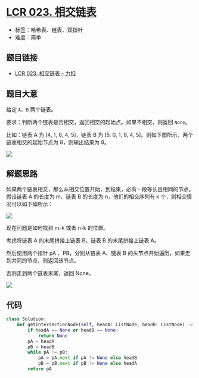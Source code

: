 # [LCR 023. 相交链表](https://leetcode.cn/problems/3u1WK4/)

- 标签：哈希表、链表、双指针
- 难度：简单

## 题目链接

- [LCR 023. 相交链表 - 力扣](https://leetcode.cn/problems/3u1WK4/)

## 题目大意

给定 `A`、`B` 两个链表。

要求：判断两个链表是否相交，返回相交的起始点。如果不相交，则返回 `None`。

比如：链表 A 为 [4, 1, 8, 4, 5]，链表 B 为 [5, 0, 1, 8, 4, 5]。则如下图所示，两个链表相交的起始节点为 8，则输出结果为 8。

![](https://assets.leetcode.com/uploads/2018/12/13/160_example_1.png)



## 解题思路

如果两个链表相交，那么从相交位置开始，到结束，必有一段等长且相同的节点。假设链表 A 的长度为 m、链表 B 的长度为 n，他们的相交序列有 k 个，则相交情况可以如下如所示：

![](https://qcdn.itcharge.cn/images/20210401113538.png)

现在问题是如何找到 m-k 或者 n-k 的位置。

考虑将链表 A 的末尾拼接上链表 B，链表 B 的末尾拼接上链表 A。

然后使用两个指针 pA 、PB，分别从链表 A、链表 B 的头节点开始遍历，如果走到共同的节点，则返回该节点。

否则走到两个链表末尾，返回 None。

![](https://qcdn.itcharge.cn/images/20210401114100.png)

## 代码

```python
class Solution:
    def getIntersectionNode(self, headA: ListNode, headB: ListNode) -> ListNode:
        if headA == None or headB == None:
            return None
        pA = headA
        pB = headB
        while pA != pB:
            pA = pA.next if pA != None else headB
            pB = pB.next if pB != None else headA
        return pA
```

